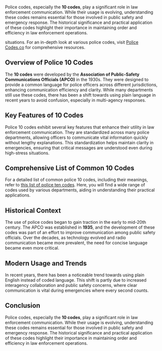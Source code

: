 <p>
    Police codes, especially the <strong>10 codes</strong>, play a significant role in law enforcement communication. While their usage is evolving, understanding these codes remains essential for those involved in public safety and emergency response. The historical significance and practical application of these codes highlight their importance in maintaining order and efficiency in law enforcement operations.
</p>

</body>
</html>
situations. For an in-depth look at various police codes, visit <a href="https://policecodes.co/" target="_blank">Police Codes.co</a> for comprehensive resources.
</p>

<h2>Overview of Police 10 Codes</h2>
<p>
    The <strong>10 codes</strong> were developed by the <strong>Association of Public-Safety Communications Officials (APCO)</strong> in the 1930s. They were designed to provide a common language for police officers across different jurisdictions, enhancing communication efficiency and clarity. While many departments still use these codes, there has been a shift towards using plain language in recent years to avoid confusion, especially in multi-agency responses.
</p>

<h2>Key Features of 10 Codes</h2>
<p>
    Police 10 codes exhibit several key features that enhance their utility in law enforcement communication. They are standardized across many police departments, allowing officers to communicate vital information quickly without lengthy explanations. This standardization helps maintain clarity in emergencies, ensuring that critical messages are understood even during high-stress situations.
</p>

<h2>Comprehensive List of Common 10 Codes</h2>
<p>
    For a detailed list of common police 10 codes, including their meanings, refer to <a href="https://policecodes.co/police-ten-codes/ten-codes/" target="_blank">this list of police ten codes</a>. Here, you will find a wide range of codes used by various departments, aiding in understanding their practical applications.
</p>

<h2>Historical Context</h2>
<p>
    The use of police codes began to gain traction in the early to mid-20th century. The APCO was established in <strong>1935</strong>, and the development of these codes was part of an effort to improve communication among public safety officials. Over the decades, as technology evolved and radio communication became more prevalent, the need for concise language became even more critical.
</p>

<h2>Modern Usage and Trends</h2>
<p>
    In recent years, there has been a noticeable trend towards using plain English instead of coded language. This shift is partly due to increased interagency collaboration and public safety concerns, where clear communication is vital during emergencies where every second counts.
</p>

<h2>Conclusion</h2>
<p>
    Police codes, especially the <strong>10 codes</strong>, play a significant role in law enforcement communication. While their usage is evolving, understanding these codes remains essential for those involved in public safety and emergency response. The historical significance and practical application of these codes highlight their importance in maintaining order and efficiency in law enforcement operations.
</p>

</body>
</html>
